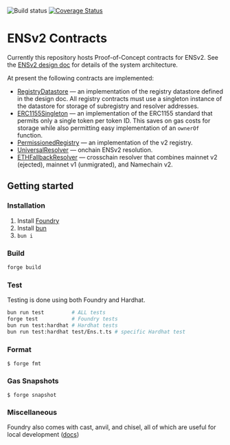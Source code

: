 ![Build status](https://github.com/ensdomains/namechain/actions/workflows/main.yml/badge.svg?branch=main)
[![Coverage Status](https://coveralls.io/repos/github/ensdomains/namechain/badge.svg?branch=main)](https://coveralls.io/github/ensdomains/namechain?branch=main)

# ENSv2 Contracts

Currently this repository hosts Proof-of-Concept contracts for ENSv2. See the [ENSv2 design doc](http://go.ens.xyz/ensv2) for details of the system architecture.

At present the following contracts are implemented:

- [RegistryDatastore](src/common/RegistryDatastore.sol) &mdash; an implementation of the registry datastore defined in the design doc. All registry contracts must use a singleton instance of the datastore for storage of subregistry and resolver addresses.
- [ERC1155Singleton](src/common/ERC1155Singleton.sol) &mdash; an implementation of the ERC1155 standard that permits only a single token per token ID. This saves on gas costs for storage while also permitting easy implementation of an `ownerOf` function.
- [PermissionedRegistry](src/common/PermissionedRegistry.sol) &mdash; an implementation of the v2 registry.
- [UniversalResolver](src/universalResolver/UniversalResolver.sol) &mdash; onchain ENSv2 resolution.
- [ETHFallbackResolver](src/L1/ETHFallbackResolver.sol) &mdash; crosschain resolver that combines mainnet v2 (ejected), mainnet v1 (unmigrated), and Namechain v2.

## Getting started

### Installation

1. Install [Foundry](https://book.getfoundry.sh/getting-started/installation)
1. Install [bun](https://bun.sh/)
1. `bun i`

### Build

```sh
forge build
```

### Test

Testing is done using both Foundry and Hardhat.

```sh
bun run test         # ALL tests
forge test           # Foundry tests
bun run test:hardhat # Hardhat tests
bun run test:hardhat test/Ens.t.ts # specific Hardhat test
```

### Format

```shell
$ forge fmt
```

### Gas Snapshots

```shell
$ forge snapshot
```

### Miscellaneous

Foundry also comes with cast, anvil, and chisel, all of which are useful for local development ([docs](https://book.getfoundry.sh/))
